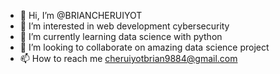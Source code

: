 - 👋 Hi, I’m @BRIANCHERUIYOT
- 👀 I’m interested in web development cybersecurity
- 🌱 I’m currently learning data science with python
- 💞️ I’m looking to collaborate on amazing data science project
- 📫 How to reach me cheruiyotbrian9884@gmail.com

<!---
BRIANCHERUIYOT/BRIANCHERUIYOT is a ✨ special ✨ repository because its `README.md` (this file) appears on your GitHub profile.
You can click the Preview link to take a look at your changes.
--->
